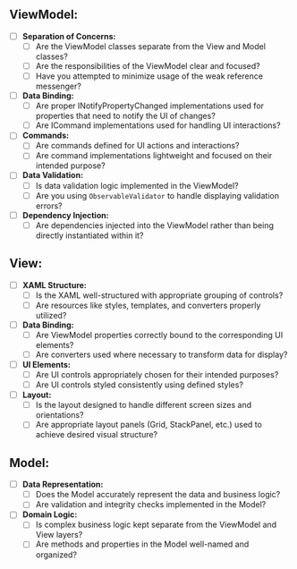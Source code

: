 ## ViewModel:
- [ ] **Separation of Concerns:**
   - [ ] Are the ViewModel classes separate from the View and Model classes?
   - [ ] Are the responsibilities of the ViewModel clear and focused?
   - [ ] Have you attempted to minimize usage of the weak reference messenger?

- [ ] **Data Binding:**
   - [ ] Are proper INotifyPropertyChanged implementations used for properties that need to notify the UI of changes?
   - [ ] Are ICommand implementations used for handling UI interactions?

- [ ] **Commands:**
   - [ ] Are commands defined for UI actions and interactions?
   - [ ] Are command implementations lightweight and focused on their intended purpose?

- [ ] **Data Validation:**
   - [ ] Is data validation logic implemented in the ViewModel?
   - [ ] Are you using `ObservableValidator` to handle displaying validation errors?

- [ ] **Dependency Injection:**
   - [ ] Are dependencies injected into the ViewModel rather than being directly instantiated within it?

## View:
- [ ] **XAML Structure:**
   - [ ] Is the XAML well-structured with appropriate grouping of controls?
   - [ ] Are resources like styles, templates, and converters properly utilized?

- [ ] **Data Binding:**
   - [ ] Are ViewModel properties correctly bound to the corresponding UI elements?
   - [ ] Are converters used where necessary to transform data for display?

- [ ] **UI Elements:**
   - [ ] Are UI controls appropriately chosen for their intended purposes?
   - [ ] Are UI controls styled consistently using defined styles?

- [ ] **Layout:**
   - [ ] Is the layout designed to handle different screen sizes and orientations?
   - [ ] Are appropriate layout panels (Grid, StackPanel, etc.) used to achieve desired visual structure?

## Model:
- [ ] **Data Representation:**
   - [ ] Does the Model accurately represent the data and business logic?
   - [ ] Are validation and integrity checks implemented in the Model?

- [ ] **Domain Logic:**
   - [ ] Is complex business logic kept separate from the ViewModel and View layers?
   - [ ] Are methods and properties in the Model well-named and organized?
